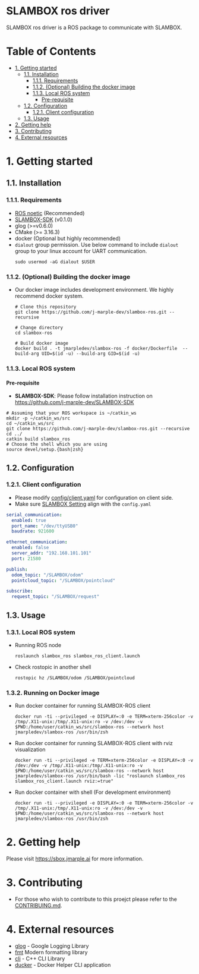 # SLAMBOX ros driver
SLAMBOX ros driver is a ROS package to communicate with SLAMBOX.

Table of Contents
=================

* [1. Getting started](#1-getting-started)
   * [1.1. Installation](#11-installation)
      * [1.1.1. Requirements](#111-requirements)
      * [1.1.2. (Optional) Building the docker image](#112-optional-building-the-docker-image)
      * [1.1.3. Local ROS system](#113-local-ros-system)
         * [Pre-requisite](#pre-requisite)
   * [1.2. Configuration](#12-configuration)
      * [1.2.1. Client configuration](#121-client-configuration)
   * [1.3. Usage](#13-usage)
* [2. Getting help](#2-getting-help)
* [3. Contributing](#3-contributing)
* [4. External resources](#4-external-resources)

# 1. Getting started
## 1.1. Installation
### 1.1.1. Requirements
- [ROS noetic](https://wiki.ros.org/noetic/Installation/Ubuntu) (Recommended)
- [SLAMBOX-SDK](https://github.com/j-marple-dev/SLAMBOX-SDK) (v0.1.0)
- glog (>=v0.6.0)
- CMake (>= 3.16.3)
- docker (Optional but highly recommended)
- `dialout` group permission. Use below command to include `dialout` group to your linux account for UART communication.
    ```shell
    sudo usermod -aG dialout $USER
    ```

### 1.1.2. (Optional) Building the docker image
* Our docker image includes development environment. We highly recommend docker system.
    ```shell
    # Clone this repository
    git clone https://github.com/j-marple-dev/slambox-ros.git --recursive

    # Change directory
    cd slambox-ros

    # Build docker image
    docker build . -t jmarpledev/slambox-ros -f docker/Dockerfile  --build-arg UID=$(id -u) --build-arg GID=$(id -u)
    ```

### 1.1.3. Local ROS system

#### Pre-requisite

- **SLAMBOX-SDK**: Please follow installation instruction on https://github.com/j-marple-dev/SLAMBOX-SDK 


```shell
# Assuming that your ROS workspace is ~/catkin_ws
mkdir -p ~/catkin_ws/src
cd ~/catkin_ws/src
git clone https://github.com/j-marple-dev/slambox-ros.git --recursive
cd ../
catkin build slambox_ros
# Choose the shell which you are using
source devel/setup.{bash|zsh}
```

## 1.2. Configuration
### 1.2.1. Client configuration
- Please modify [config/client.yaml](config/client.yaml) for configuration on client side.
- Make sure [SLAMBOX Setting](https://sbox.jmarple.ai/SLAMBOXSetting.html) align with the `config.yaml`
```yaml
serial_communication:
  enabled: true
  port_name: "/dev/ttyUSB0"
  baudrate: 921600

ethernet_communication:
  enabled: false
  server_addr: "192.168.101.101"
  port: 21580

publish:
  odom_topic: "/SLAMBOX/odom"
  pointcloud_topic: "/SLAMBOX/pointcloud"

subscribe:
  request_topic: "/SLAMBOX/request"
```

## 1.3. Usage
### 1.3.1. Local ROS system
- Running ROS node
    ```shell
    roslaunch slambox_ros slambox_ros_client.launch
    ```

- Check rostopic in another shell
    ```shell
    rostopic hz /SLAMBOX/odom /SLAMBOX/pointcloud
    ```

### 1.3.2. Running on Docker image
- Run docker container for running SLAMBOX-ROS client
    ```shell
    docker run -ti --privileged -e DISPLAY=:0 -e TERM=xterm-256color -v /tmp/.X11-unix:/tmp/.X11-unix:ro -v /dev:/dev -v $PWD:/home/user/catkin_ws/src/slambox-ros --network host jmarpledev/slambox-ros /usr/bin/zsh
    ```

- Run docker container for running SLAMBOX-ROS client with rviz visualization
    ```shell
    docker run -ti --privileged -e TERM=xterm-256color -e DISPLAY=:0 -v /dev:/dev -v /tmp/.X11-unix:/tmp/.X11-unix:ro -v $PWD:/home/user/catkin_ws/src/slambox-ros --network host jmarpledev/slambox-ros /usr/bin/bash -lic "roslaunch slambox_ros slambox_ros_client.launch rviz:=true"
    ```

- Run docker container with shell (For development environment)
    ```shell
    docker run -ti --privileged -e DISPLAY=:0 -e TERM=xterm-256color -v /tmp/.X11-unix:/tmp/.X11-unix:ro -v /dev:/dev -v $PWD:/home/user/catkin_ws/src/slambox-ros --network host jmarpledev/slambox-ros /usr/bin/zsh
    ```


# 2. Getting help
Please visit https://sbox.jmarple.ai for more information.

# 3. Contributing
- For those who wish to contribute to this proejct please refer to the [CONTRIBUING.md](CONTRIBUTING.md).

# 4. External resources
- [glog](https://github.com/google/glog) - Google Logging Library
- [fmt](https://github.com/fmtlib/fmt) Modern formatting library
- [cli](https://github.com/daniele77/cli) - C++ CLI Library
- [ducker](https://github.com/JeiKeiLim/ducker) - Docker Helper CLI application
